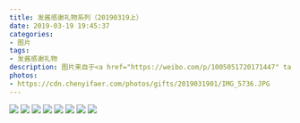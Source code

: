 ```yaml
---
title: 发酱感谢礼物系列（20190319上）
date: 2019-03-19 19:45:37
categories:
- 图片
tags:
- 发酱感谢礼物
description: 图片来自于<a href="https://weibo.com/p/1005051720171447" target="_blank">quanmmmmm</a><br/> “谢谢拥抱的山口山编年史，每一页都是满满的回忆啊，呜呜呜”
photos: 
- https://cdn.chenyifaer.com/photos/gifts/2019031901/IMG_5736.JPG
---
```


![](https://cdn.chenyifaer.com/photos/gifts/2019031901/IMG_5737.JPG)
![](https://cdn.chenyifaer.com/photos/gifts/2019031901/IMG_5738.JPG)
![](https://cdn.chenyifaer.com/photos/gifts/2019031901/IMG_5739.JPG)
![](https://cdn.chenyifaer.com/photos/gifts/2019031901/IMG_5740.JPG)
![](https://cdn.chenyifaer.com/photos/gifts/2019031901/IMG_5741.JPG)
![](https://cdn.chenyifaer.com/photos/gifts/2019031901/IMG_5742.JPG)
![](https://cdn.chenyifaer.com/photos/gifts/2019031901/IMG_5743.JPG)
![](https://cdn.chenyifaer.com/photos/gifts/2019031901/IMG_5744.JPG)